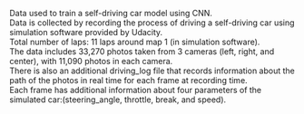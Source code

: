 Data used to train a self-driving car model using CNN. <br>
Data is collected by recording the process of driving a self-driving car using simulation software provided by Udacity. <br>
Total number of laps: 11 laps around map 1 (in simulation software). <br>
The data includes 33,270 photos taken from 3 cameras (left, right, and center), with 11,090 photos in each camera. <br>
There is also an additional driving_log file that records information about the path of the photos in real time for each frame at recording time. <br>
Each frame has additional information about four parameters of the simulated car:(steering_angle, throttle, break, and speed).
